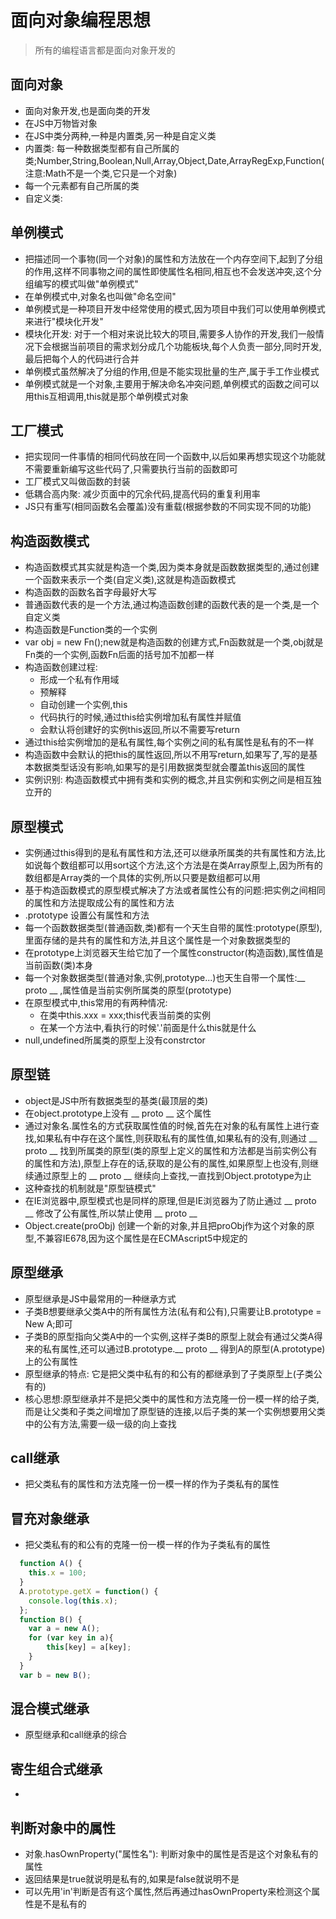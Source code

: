 # 面向对象编程思想

> 所有的编程语言都是面向对象开发的

## 面向对象

* 面向对象开发,也是面向类的开发
* 在JS中万物皆对象
* 在JS中类分两种,一种是内置类,另一种是自定义类
* 内置类: 每一种数据类型都有自己所属的类;Number,String,Boolean,Null,Array,Object,Date,ArrayRegExp,Function(注意:Math不是一个类,它只是一个对象)
* 每一个元素都有自己所属的类
* 自定义类: 

## 单例模式

* 把描述同一个事物(同一个对象)的属性和方法放在一个内存空间下,起到了分组的作用,这样不同事物之间的属性即使属性名相同,相互也不会发送冲突,这个分组编写的模式叫做"单例模式"
* 在单例模式中,对象名也叫做"命名空间"
* 单例模式是一种项目开发中经常使用的模式,因为项目中我们可以使用单例模式来进行"模块化开发"
* 模块化开发: 对于一个相对来说比较大的项目,需要多人协作的开发,我们一般情况下会根据当前项目的需求划分成几个功能板块,每个人负责一部分,同时开发,最后把每个人的代码进行合并
* 单例模式虽然解决了分组的作用,但是不能实现批量的生产,属于手工作业模式
* 单例模式就是一个对象,主要用于解决命名冲突问题,单例模式的函数之间可以用this互相调用,this就是那个单例模式对象

## 工厂模式

* 把实现同一件事情的相同代码放在同一个函数中,以后如果再想实现这个功能就不需要重新编写这些代码了,只需要执行当前的函数即可
* 工厂模式又叫做函数的封装
* 低耦合高内聚: 减少页面中的冗余代码,提高代码的重复利用率
* JS只有重写(相同函数名会覆盖)没有重载(根据参数的不同实现不同的功能)

## 构造函数模式

* 构造函数模式其实就是构造一个类,因为类本身就是函数数据类型的,通过创建一个函数来表示一个类(自定义类),这就是构造函数模式
* 构造函数的函数名首字母最好大写
* 普通函数代表的是一个方法,通过构造函数创建的函数代表的是一个类,是一个自定义类
* 构造函数是Function类的一个实例
* var obj = new Fn();new就是构造函数的创建方式,Fn函数就是一个类,obj就是Fn类的一个实例,函数Fn后面的括号加不加都一样
* 构造函数创建过程:
   * 形成一个私有作用域
   * 预解释
   * 自动创建一个实例,this
   * 代码执行的时候,通过this给实例增加私有属性并赋值
   * 会默认将创建好的实例this返回,所以不需要写return
* 通过this给实例增加的是私有属性,每个实例之间的私有属性是私有的不一样
* 构造函数中会默认的把this的属性返回,所以不用写return,如果写了,写的是基本数据类型话没有影响,如果写的是引用数据类型就会覆盖this返回的属性
* 实例识别: 构造函数模式中拥有类和实例的概念,并且实例和实例之间是相互独立开的

## 原型模式

* 实例通过this得到的是私有属性和方法,还可以继承所属类的共有属性和方法,比如说每个数组都可以用sort这个方法,这个方法是在类Array原型上,因为所有的数组都是Array类的一个具体的实例,所以只要是数组都可以用
* 基于构造函数模式的原型模式解决了方法或者属性公有的问题:把实例之间相同的属性和方法提取成公有的属性和方法
* .prototype 设置公有属性和方法
* 每一个函数数据类型(普通函数,类)都有一个天生自带的属性:prototype(原型),里面存储的是共有的属性和方法,并且这个属性是一个对象数据类型的
* 在prototype上浏览器天生给它加了一个属性constructor(构造函数),属性值是当前函数(类)本身
* 每一个对象数据类型(普通对象,实例,prototype...)也天生自带一个属性:__ proto __ ,属性值是当前实例所属类的原型(prototype)
* 在原型模式中,this常用的有两种情况:
  * 在类中this.xxx = xxx;this代表当前类的实例
  * 在某一个方法中,看执行的时候'.'前面是什么this就是什么
* null,undefined所属类的原型上没有constrctor

## 原型链

* object是JS中所有数据类型的基类(最顶层的类)
* 在object.prototype上没有 __ proto __ 这个属性
* 通过对象名.属性名的方式获取属性值的时候,首先在对象的私有属性上进行查找,如果私有中存在这个属性,则获取私有的属性值,如果私有的没有,则通过 __ proto __ 找到所属类的原型(类的原型上定义的属性和方法都是当前实例公有的属性和方法),原型上存在的话,获取的是公有的属性,如果原型上也没有,则继续通过原型上的 __ proto __ 继续向上查找,一直找到Object.prototype为止
* 这种查找的机制就是"原型链模式"
* 在IE浏览器中,原型模式也是同样的原理,但是IE浏览器为了防止通过 __ proto __ 修改了公有属性,所以禁止使用 __ proto __ 
* Object.create(proObj) 创建一个新的对象,并且把proObj作为这个对象的原型,不兼容IE678,因为这个属性是在ECMAscript5中规定的 

## 原型继承

* 原型继承是JS中最常用的一种继承方式
* 子类B想要继承父类A中的所有属性方法(私有和公有),只需要让B.prototype = New A;即可
* 子类B的原型指向父类A中的一个实例,这样子类B的原型上就会有通过父类A得来的私有属性,还可以通过B.prototype.__ proto __ 得到A的原型(A.prototype)上的公有属性
* 原型继承的特点: 它是把父类中私有的和公有的都继承到了子类原型上(子类公有的)
* 核心思想:原型继承并不是把父类中的属性和方法克隆一份一模一样的给子类,而是让父类和子类之间增加了原型链的连接,以后子类的某一个实例想要用父类中的公有方法,需要一级一级的向上查找

## call继承

* 把父类私有的属性和方法克隆一份一模一样的作为子类私有的属性

## 冒充对象继承

* 把父类私有的和公有的克隆一份一模一样的作为子类私有的属性

```javascript
  function A() {
    this.x = 100;
  }
  A.prototype.getX = function() {
    console.log(this.x);
  };
  function B() {
    var a = new A();
    for (var key in a){
        this[key] = a[key];
    }
  }
  var b = new B();
```

## 混合模式继承

* 原型继承和call继承的综合

## 寄生组合式继承

* 

## 判断对象中的属性

* 对象.hasOwnProperty("属性名"): 判断对象中的属性是否是这个对象私有的属性
* 返回结果是true就说明是私有的,如果是false就说明不是
* 可以先用'in'判断是否有这个属性,然后再通过hasOwnProperty来检测这个属性是不是私有的